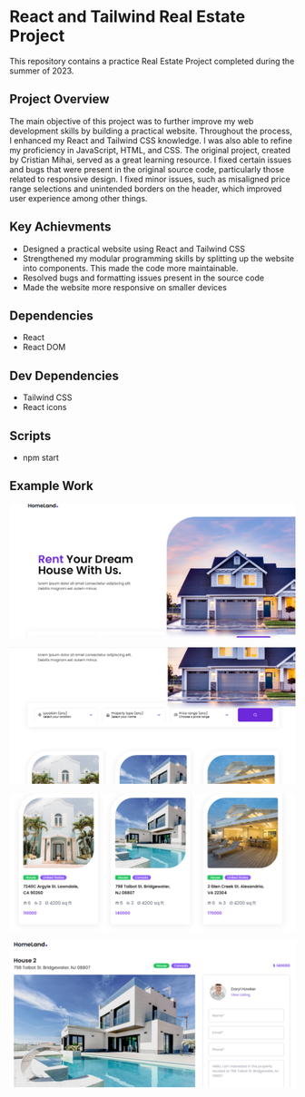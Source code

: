 # React and Tailwind Real Estate Project

This repository contains a practice Real Estate Project completed during the summer of 2023.

## Project Overview
The main objective of this project was to further improve my web development skills by building a practical website. Throughout the process, I enhanced my React and Tailwind CSS knowledge. I was also able to refine my proficiency in JavaScript, HTML, and CSS. The original project, created by Cristian Mihai, served as a great learning resource. I fixed certain issues and bugs that were present in the original source code, particularly those related to responsive design. I fixed minor issues, such as misaligned price range selections and unintended borders on the header, which improved user experience among other things.

## Key Achievments
- Designed a practical website using React and Tailwind CSS
- Strengthened my modular programming skills by splitting up the website into components. This made the code more maintainable.
- Resolved bugs and formatting issues present in the source code
- Made the website more responsive on smaller devices

## Dependencies
- React
- React DOM

## Dev Dependencies
- Tailwind CSS
- React icons

## Scripts
- npm start
## Example Work

![Example website photo](public/ExamplePhoto1.png)

![Example website photo](public/ExamplePhoto2.png)

![Example website photo](public/ExamplePhoto3.png)

![Example website photo](public/ExamplePhoto4.png)

